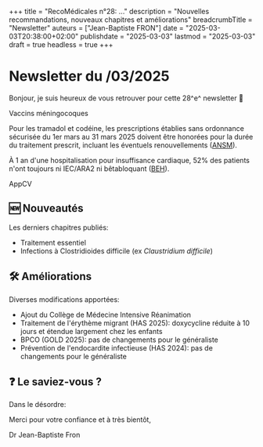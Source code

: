 +++
title = "RecoMédicales n°28:  ..."
description = "Nouvelles recommandations, nouveaux chapitres et améliorations"
breadcrumbTitle = "Newsletter"
auteurs = ["Jean-Baptiste FRON"]
date = "2025-03-03T20:38:00+02:00"
publishdate = "2025-03-03"
lastmod = "2025-03-03"
draft = true
headless = true
+++

# Newsletter du /03/2025

Bonjour, je suis heureux de vous retrouver pour cette 28^e^ newsletter 📰

Vaccins méningocoques

Pour les tramadol et codéine, les prescriptions établies sans ordonnance sécurisée du 1er mars au 31 mars 2025 doivent être honorées pour la durée du traitement prescrit, incluant les éventuels renouvellements ([ANSM](https://ansm.sante.fr/actualites/tramadol-et-codeine-les-nouvelles-regles-de-prescription-et-delivrance-entrent-en-vigueur-le-1er-mars-2025)).

À 1 an d'une hospitalisation pour insuffisance cardiaque, 52% des patients n'ont toujours ni IEC/ARA2 ni bêtabloquant ([BEH](https://beh.santepubliquefrance.fr/beh/2025/HS/2025_HS_4.html)).

AppCV

## 🆕 Nouveautés

Les derniers chapitres publiés:

- Traitement essentiel
- Infections à Clostridioides difficile (ex *Claustridium difficile*)

## 🛠️ Améliorations

Diverses modifications apportées:

- Ajout du Collège de Médecine Intensive Réanimation
- Traitement de l'érythème migrant (HAS 2025): doxycycline réduite à 10 jours et étendue largement chez les enfants
- BPCO (GOLD 2025): pas de changements pour le généraliste
- Prévention de l'endocardite infectieuse (HAS 2024): pas de changements pour le généraliste

## ❓ Le saviez-vous ?

Dans le désordre:



Merci pour votre confiance et à très bientôt,

Dr Jean-Baptiste Fron
